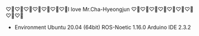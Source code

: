♡🤍♡🤍♡🤍♡🤍♡🤍♡🤍♡🤍I love Mr.Cha-Hyeongjun ♡🤍♡🤍♡🤍♡🤍♡🤍♡🤍♡🤍♡🤍♡🤍

- Environment
  Ubuntu 20.04 (64bit)
  ROS-Noetic 1.16.0
  Arduino IDE 2.3.2
